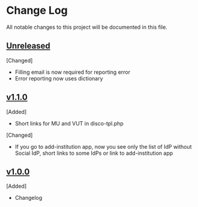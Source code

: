 # Change Log
All notable changes to this project will be documented in this file.

## [Unreleased]
[Changed]
- Filling email is now required for reporting error
- Error reporting now uses dictionary

## [v1.1.0]
[Added]
- Short links for MU and VUT in disco-tpl.php

[Changed]
- If you go to add-institution app, now you see only the list of IdP without Social IdP, short links to some IdPs or link to add-institution app

## [v1.0.0]
[Added]
- Changelog

[Unreleased]: https://github.com/ICS-MU/ceitec-aai-proxy-idp-template/tree/master
[v1.1.0]: https://github.com/ICS-MU/ceitec-aai-proxy-idp-template/tree/v1.1.0
[v1.0.0]: https://github.com/ICS-MU/ceitec-aai-proxy-idp-template/tree/v1.0.0
